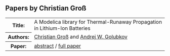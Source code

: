 ## Papers by Christian Groß
<table><tr><th>Title:</th>
<td>A Modelica library for Thermal-Runaway Propagation in Lithium-Ion Batteries</td>
</tr>
<tr><th>Authors:</th>
<td>
<a href="/proceedings/authors/ChristianGross">Christian Groß</a> and <a href="/proceedings/authors/AndrejW.Golubkov">Andrej W. Golubkov</a></td>
</tr>
<tr><th>Paper:</th>
<td><a href="/abstracts/abstract_3A_4">abstract</a> / <a href="/proceedings/papers/Modelica2021session3A_paper4.pdf">full paper</a></td>
</tr>
</table><br>
